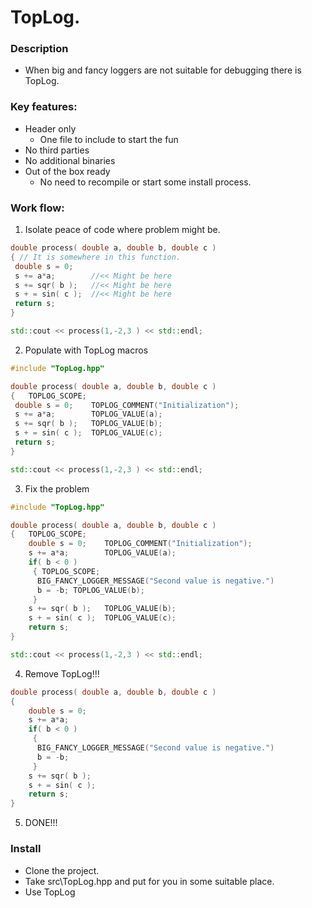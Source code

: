 # TopLog.

### Description
 - When big and fancy loggers are not suitable for debugging there is TopLog.

### Key features:
- Header only
  - One file to include to start the fun
- No third parties
- No additional binaries
- Out of the box ready
  - No need to recompile or start some install process.


### Work flow:

1. Isolate peace of code where problem might be.

```c++
double process( double a, double b, double c )
{ // It is somewhere in this function.
 double s = 0;
 s += a*a;        //<< Might be here
 s += sqr( b );   //<< Might be here
 s + = sin( c );  //<< Might be here
 return s;
}

std::cout << process(1,-2,3 ) << std::endl;
```


2. Populate with TopLog macros
```c++
#include "TopLog.hpp"

double process( double a, double b, double c )
{   TOPLOG_SCOPE;
 double s = 0;    TOPLOG_COMMENT("Initialization");
 s += a*a;        TOPLOG_VALUE(a);
 s += sqr( b );   TOPLOG_VALUE(b);
 s + = sin( c );  TOPLOG_VALUE(c);
 return s;
}

std::cout << process(1,-2,3 ) << std::endl;
```

3. Fix the problem
```c++
#include "TopLog.hpp"

double process( double a, double b, double c )
{   TOPLOG_SCOPE;
    double s = 0;    TOPLOG_COMMENT("Initialization");
    s += a*a;        TOPLOG_VALUE(a);
    if( b < 0 )
     { TOPLOG_SCOPE;
      BIG_FANCY_LOGGER_MESSAGE("Second value is negative.")
      b = -b; TOPLOG_VALUE(b);
     }
    s += sqr( b );   TOPLOG_VALUE(b);
    s + = sin( c );  TOPLOG_VALUE(c);
    return s;
}

std::cout << process(1,-2,3 ) << std::endl;
```

4. Remove TopLog!!!
```c++
double process( double a, double b, double c )
{
    double s = 0;
    s += a*a;
    if( b < 0 )
     {
      BIG_FANCY_LOGGER_MESSAGE("Second value is negative.")
      b = -b;
     }
    s += sqr( b );
    s + = sin( c );
    return s;
}
```

5. DONE!!!

### Install

 - Clone the project.
 - Take src\TopLog.hpp and put for you in some suitable place.
 - Use TopLog


